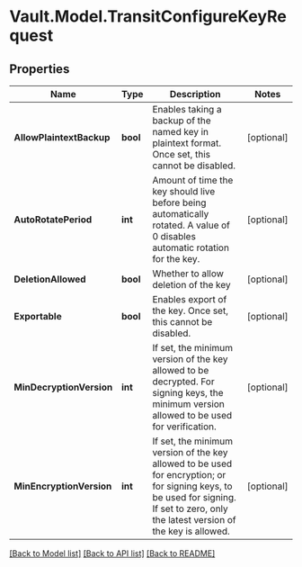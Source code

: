 # Vault.Model.TransitConfigureKeyRequest

## Properties

Name | Type | Description | Notes
------------ | ------------- | ------------- | -------------
**AllowPlaintextBackup** | **bool** | Enables taking a backup of the named key in plaintext format. Once set, this cannot be disabled. | [optional] 
**AutoRotatePeriod** | **int** | Amount of time the key should live before being automatically rotated. A value of 0 disables automatic rotation for the key. | [optional] 
**DeletionAllowed** | **bool** | Whether to allow deletion of the key | [optional] 
**Exportable** | **bool** | Enables export of the key. Once set, this cannot be disabled. | [optional] 
**MinDecryptionVersion** | **int** | If set, the minimum version of the key allowed to be decrypted. For signing keys, the minimum version allowed to be used for verification. | [optional] 
**MinEncryptionVersion** | **int** | If set, the minimum version of the key allowed to be used for encryption; or for signing keys, to be used for signing. If set to zero, only the latest version of the key is allowed. | [optional] 

[[Back to Model list]](../README.md#documentation-for-models) [[Back to API list]](../README.md#documentation-for-api-endpoints) [[Back to README]](../README.md)

